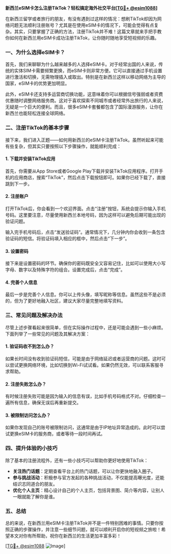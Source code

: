 **新西兰eSIM卡怎么注册TikTok？轻松搞定海外社交平台[[TG💪+ @esim1088](https://t.me/s/esim1088)]**

在新西兰留学或者旅行的朋友，有没有遇到过这样的情况：想刷TikTok却因为网络问题无法顺利注册账号？尤其是在使用eSIM卡的情况下，可能会觉得有点复杂。其实，只要掌握了正确的方法，注册TikTok并不难！这篇文章就来手把手教你如何在新西兰用eSIM卡成功注册TikTok，让你随时随地享受短视频的乐趣。

### 一、为什么选择eSIM卡？

首先，我们来聊聊为什么越来越多的人选择eSIM卡。对于经常出国的人来说，传统的实体SIM卡需要频繁更换，而eSIM卡则非常方便。它可以直接通过手机设置进行激活和切换，无需物理插入或取出。特别是在新西兰这样以移动网络为主导的国家，eSIM卡的优势更加明显。

此外，eSIM卡还支持多运营商切换功能，这意味着你可以根据信号强弱或者资费优惠随时调整网络服务商。这对于喜欢探索不同城市或者经常外出旅行的人来说，无疑是一个巨大的便利。而且，很多eSIM卡套餐都包含了国际漫游服务，让你在新西兰也能轻松连接全球网络。

### 二、注册TikTok的基本步骤

接下来，我们进入正题——如何用新西兰的eSIM卡注册TikTok。虽然听起来可能有些复杂，但其实只要按照以下步骤操作，就能顺利完成：

#### 1. 下载并安装TikTok应用

首先，你需要从App Store或者Google Play下载并安装TikTok应用程序。打开手机的应用商店，搜索“TikTok”，然后点击下载按钮即可。如果你已经下载了，直接跳到下一步。

#### 2. 注册账户

打开TikTok后，你会看到一个欢迎界面。点击“注册”按钮，系统会提示你输入手机号码。这里要注意，尽量使用新西兰本地号码，因为这样可以避免后期可能出现的验证问题。

输入完手机号码后，点击“发送验证码”。通常情况下，几分钟内你会收到一条包含验证码的短信。将验证码填入相应的框中，然后点击“下一步”。

#### 3. 设置密码

接下来是设置密码的环节。确保你的密码既安全又容易记住，比如可以使用大小写字母、数字以及特殊字符的组合。设置完成后，点击“完成”。

#### 4. 完善个人信息

最后一步是完善个人信息。你可以上传头像，填写昵称等信息。虽然这些不是必须的，但为了更好地融入社区，建议大家尽量完整地填写资料。

### 三、常见问题及解决办法

尽管上述步骤看起来很简单，但在实际操作过程中，还是可能会遇到一些小麻烦。下面列举了一些常见的问题及其解决方案：

#### 1. 验证码收不到怎么办？

如果长时间没有收到验证码短信，可能是由于网络延迟或者运营商的问题。这时可以尝试更换网络环境，比如切换到Wi-Fi试试看。如果仍然无效，可以联系客服寻求帮助。

#### 2. 注册失败怎么办？

有时候注册失败可能是因为输入的信息有误，比如手机号码格式不对。仔细检查一遍所有信息，确保无误后再重新提交。

#### 3. 被限制访问怎么办？

如果你发现自己的账号被限制访问，这通常是由于IP地址异常造成的。此时可以尝试更换eSIM卡的服务商，或者等待一段时间再试。

### 四、提升体验的小技巧

除了基本的注册流程外，还有一些小技巧可以帮助你更好地使用TikTok：

- **关注热门话题**：定期查看平台上的热门话题，可以让你更快地融入圈子。
- **参与挑战活动**：积极参与官方发起的各种挑战活动，不仅能提高曝光度，还能结识志同道合的朋友。
- **优化个人主页**：精心设计自己的个人主页，包括背景图、简介等内容，让别人一眼就能了解你是谁。

### 五、总结

总的来说，在新西兰用eSIM卡注册TikTok并不是一件特别困难的事情。只要你按照正确的步骤操作，并注意一些细节问题，就可以顺利开启你的短视频之旅啦！希望本文对你有所帮助，祝你在新西兰的生活更加丰富多彩！

[[TG💪+ @esim1088](https://t.me/s/esim1088) ![Image](https://i.postimg.cc/4NQfJmqS/Snipaste-2025-05-13-00-14-12.png)]